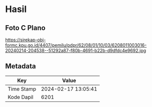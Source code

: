 # Hasil

## Foto C Plano

https://sirekap-obj-formc.kpu.go.id/4407/pemilu/pdpr/62/08/01/10/03/6208011003016-20240214-204538--51292a87-f80b-4691-b22b-d9dfdc4e9692.jpg


## Metadata

| Key        | Value               |
| ---------- | ------------------- |
| Time Stamp | 2024-02-17 13:05:41 |
| Kode Dapil | 6201                |



